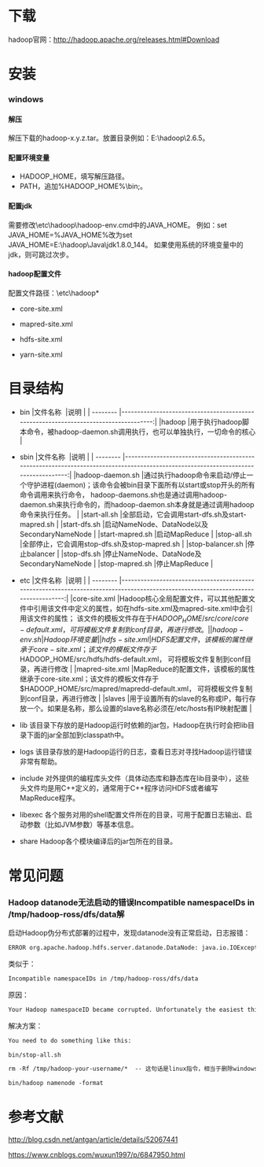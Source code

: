 下载
===
hadoop官网：http://hadoop.apache.org/releases.html#Download

安装
===
### windows

#### 解压
解压下载的hadoop-x.y.z.tar。放置目录例如：E:\hadoop\2.6.5。

#### 配置环境变量
+ HADOOP_HOME，填写解压路径。
+ PATH，追加%HADOOP_HOME%\bin;。

#### 配置jdk
需要修改\etc\hadoop\hadoop-env.cmd中的JAVA_HOME。
例如：set JAVA_HOME=%JAVA_HOME%改为set JAVA_HOME=E:\hadoop\Java\jdk1.8.0_144。
如果使用系统的环境变量中的jdk，则可跳过次步。

#### hadoop配置文件
配置文件路径：\etc\hadoop\*

+ core-site.xml

+ mapred-site.xml

+ hdfs-site.xml

+ yarn-site.xml

目录结构
===
+ bin
|文件名称  |说明                                                                                 |
| -------- |------------------------------------------------------------------------------------:|
|hadoop	   |用于执行hadoop脚本命令，被hadoop-daemon.sh调用执行，也可以单独执行，一切命令的核心   |

+ sbin
|文件名称  |说明                                                                                                                               |
| -------- |----------------------------------------------------------------------------------------------------------------------------------:|
|hadoop-daemon.sh	   |通过执行hadoop命令来启动/停止一个守护进程(daemon)；该命令会被bin目录下面所有以start或stop开头的所有命令调用来执行命令，
                        hadoop-daemons.sh也是通过调用hadoop-daemon.sh来执行命令的，而hadoop-daemon.sh本身就是通过调用hadoop命令来执行任务。    |
|start-all.sh	       |全部启动，它会调用start-dfs.sh及start-mapred.sh                                                                        |
|start-dfs.sh	       |启动NameNode、DataNode以及SecondaryNameNode                                                                            |
|start-mapred.sh       |启动MapReduce                                                                                                          |
|stop-all.sh	       |全部停止，它会调用stop-dfs.sh及stop-mapred.sh                                                                          |
|stop-balancer.sh      |停止balancer                                                                                                           |
|stop-dfs.sh	       |停止NameNode、DataNode及SecondaryNameNode                                                                              |
|stop-mapred.sh	       |停止MapReduce                                                                                                          |

+ etc
|文件名称  |说明                                                                                                                               |
| -------- |----------------------------------------------------------------------------------------------------------------------------------:|
|core-site.xml	  |Hadoop核心全局配置文件，可以其他配置文件中引用该文件中定义的属性，如在hdfs-site.xml及mapred-site.xml中会引用该文件的属性；
                   该文件的模板文件存在于$HADOOP_HOME/src/core/core-default.xml，可将模板文件复制到conf目录，再进行修改。                      |
|hadoop-env.sh	  |Hadoop环境变量                                                                                                              |
|hdfs-site.xml    |HDFS配置文件，该模板的属性继承于core-site.xml；该文件的模板文件存于$HADOOP_HOME/src/hdfs/hdfs-default.xml，
                   可将模板文件复制到conf目录，再进行修改                                                                                      |
|mapred-site.xml  |MapReduce的配置文件，该模板的属性继承于core-site.xml；该文件的模板文件存于$HADOOP_HOME/src/mapred/mapredd-default.xml，
                   可将模板文件复制到conf目录，再进行修改                                                                                      |
|slaves	          |用于设置所有的slave的名称或IP，每行存放一个。如果是名称，那么设置的slave名称必须在/etc/hosts有IP映射配置                    |

+ lib
该目录下存放的是Hadoop运行时依赖的jar包，Hadoop在执行时会把lib目录下面的jar全部加到classpath中。

+ logs
该目录存放的是Hadoop运行的日志，查看日志对寻找Hadoop运行错误非常有帮助。

+ include
对外提供的编程库头文件（具体动态库和静态库在lib目录中），这些头文件均是用C++定义的，通常用于C++程序访问HDFS或者编写MapReduce程序。

+ libexec
各个服务对用的shell配置文件所在的目录，可用于配置日志输出、启动参数（比如JVM参数）等基本信息。

+ share
Hadoop各个模块编译后的jar包所在的目录。


常见问题
===
### Hadoop datanode无法启动的错误Incompatible namespaceIDs in /tmp/hadoop-ross/dfs/data解
启动Hadoop伪分布式部署的过程中，发现datanode没有正常启动，日志报错：
```xml
ERROR org.apache.hadoop.hdfs.server.datanode.DataNode: java.io.IOException: Incompatible namespaceIDs in /tmp/hadoop-root/dfs/data: namenode namespaceID = 1091972464; datanode namespaceID = 640175512
```

类似于：
```xml
Incompatible namespaceIDs in /tmp/hadoop-ross/dfs/data
```

原因：
```xml
Your Hadoop namespaceID became corrupted. Unfortunately the easiest thing to do reformat the HDFS.
```

解决方案：
```xml
You need to do something like this:

bin/stop-all.sh

rm -Rf /tmp/hadoop-your-username/*  -- 这句话是linux指令，相当于删除windows上的对应文件

bin/hadoop namenode -format
```

参考文献
===
http://blog.csdn.net/antgan/article/details/52067441

https://www.cnblogs.com/wuxun1997/p/6847950.html
